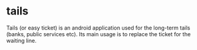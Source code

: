 # tails
Tails (or easy ticket) is an android application used for the long-term tails (banks, public services etc). Its main usage is to replace the ticket for the waiting line.
